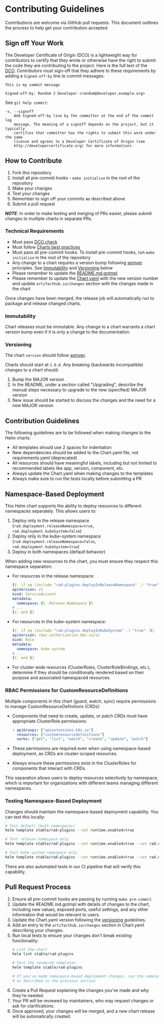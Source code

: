 # Contributing Guidelines

Contributions are welcome via GitHub pull requests. This document outlines the process to help get your contribution accepted.

## Sign off Your Work

The Developer Certificate of Origin (DCO) is a lightweight way for contributors to certify that they wrote or otherwise have the right to submit the code they are contributing to the project. Here is the full text of the [DCO](http://developercertificate.org/). Contributors must sign-off that they adhere to these requirements by adding a `Signed-off-by` line to commit messages.

```text
This is my commit message

Signed-off-by: Random J Developer <random@developer.example.org>
```

See `git help commit`:

```text
-s, --signoff
    Add Signed-off-by line by the committer at the end of the commit log
    message. The meaning of a signoff depends on the project, but it typically
    certifies that committer has the rights to submit this work under the same
    license and agrees to a Developer Certificate of Origin (see
    http://developercertificate.org/ for more information).
```

## How to Contribute

1. Fork this repository
2. Install all pre-commit hooks - `make initialise` in the root of the repository
3. Make your changes
4. Test your changes
5. Remember to sign off your commits as described above
6. Submit a pull request

***NOTE***: In order to make testing and merging of PRs easier, please submit changes to multiple charts in separate PRs.

### Technical Requirements

* Must pass [DCO check](#sign-off-your-work)
* Must follow [Charts best practices](https://helm.sh/docs/topics/chart_best_practices/)
* Must pass all pre-commit hooks. To install pre-commit hooks, run `make initialise` in the root of the repository
* Any change to a chart requires a version bump following [semver](https://semver.org/) principles. See [Immutability](#immutability) and [Versioning](#versioning) below
* Please remember to update the [README.md.gotmpl](./stable/rad-plugins/README.md.gotmpl)
* Please remember to update the [Chart.yaml](./stable/rad-plugins/Chart.yaml) with the new version number and update `artifacthub.io/changes` section with the changes made in the chart

Once changes have been merged, the release job will automatically run to package and release changed charts.

### Immutability

Chart releases must be immutable. Any change to a chart warrants a chart version bump even if it is only a change to the documentation.

### Versioning

The chart `version` should follow [semver](https://semver.org/).

Charts should start at `1.0.0`. Any breaking (backwards incompatible) changes to a chart should:

1. Bump the MAJOR version
2. In the README, under a section called "Upgrading", describe the manual steps necessary to upgrade to the new (specified) MAJOR version
3. New issue should be started to discuss the changes and the need for a new MAJOR version

## Contribution Guidelines

The following guidelines are to be followed when making changes to the Helm charts:

* All templates should use 2 spaces for indentation
* New dependencies should be added to the Chart.yaml file, not requirements.yaml (deprecated)
* All resources should have meaningful labels, including but not limited to recommended labels like app, version, component, etc.
* Always update the Chart.yaml when making changes to the templates
* Always make sure to run the tests locally before submitting a PR

## Namespace-Based Deployment

This Helm chart supports the ability to deploy resources to different namespaces separately. This allows users to:

1. Deploy only in the release namespace (`rad.deployment.releaseNamespace=true`, `rad.deployment.kubeSystem=false`)
2. Deploy only in the kube-system namespace (`rad.deployment.releaseNamespace=false`, `rad.deployment.kubeSystem=true`)
3. Deploy in both namespaces (default behavior)

When adding new resources to the chart, you must ensure they respect this namespace separation:

* For resources in the release namespace:
  ```yaml
  {{- if eq (include "rad-plugins.deployInReleaseNamespace" .) "true" -}}
  apiVersion: v1
  kind: ServiceAccount
  metadata:
    namespace: {{ .Release.Namespace }}
  # ...
  {{- end }}
  ```

* For resources in the kube-system namespace:
  ```yaml
  {{- if eq (include "rad-plugins.deployInKubeSystem" .) "true" -}}
  apiVersion: rbac.authorization.k8s.io/v1
  kind: Role
  metadata:
    namespace: kube-system
  # ...
  {{- end }}
  ```

* For cluster-wide resources (ClusterRoles, ClusterRoleBindings, etc.), determine if they should be conditionally rendered based on their purpose and associated namespaced resources.

### RBAC Permissions for CustomResourceDefinitions

Multiple components in this chart (guard, watch, sync) require permissions to manage CustomResourceDefinitions (CRDs):

* Components that need to create, update, or patch CRDs must have appropriate ClusterRole permissions:
  ```yaml
  - apiGroups: ["apiextensions.k8s.io"]
    resources: ["customresourcedefinitions"]
    verbs: ["get", "list", "watch", "create", "update", "patch"]
  ```

* These permissions are required even when using namespace-based deployment, as CRDs are cluster-scoped resources.

* Always ensure these permissions exist in the ClusterRoles for components that interact with CRDs.

This separation allows users to deploy resources selectively by namespace, which is important for organizations with different teams managing different namespaces.

### Testing Namespace-Based Deployment

Changes should maintain the namespace-based deployment capability. You can test this locally:

```bash
# Test default (both namespaces)
helm template stable/rad-plugins --set runtime.enabled=true

# Test release namespace only
helm template stable/rad-plugins --set runtime.enabled=true --set rad.deployment.kubeSystem=false

# Test kube-system namespace only
helm template stable/rad-plugins --set runtime.enabled=true --set rad.deployment.releaseNamespace=false
```

There are also automated tests in our CI pipeline that will verify this capability.

## Pull Request Process

1. Ensure all pre-commit hooks are passing by running `make pre-commit`.
2. Update the README.md.gotmpl with details of changes to the chart, including new values, exposed ports, useful settings, and any other information that would be relevant to users.
3. Update the Chart.yaml version following the [versioning](#versioning) guidelines.
4. Add an entry to the `artifacthub.io/changes` section in Chart.yaml describing your changes.
5. Run local tests to ensure your changes don't break existing functionality:
   ```bash
   # Lint the chart
   helm lint stable/rad-plugins

   # Test the rendered templates
   helm template stable/rad-plugins

   # If you've made namespace-based deployment changes, run the namespace tests
   # as described in the previous section
   ```
6. Create a Pull Request explaining the changes you've made and why they're needed.
7. Your PR will be reviewed by maintainers, who may request changes or ask for clarifications.
8. Once approved, your changes will be merged, and a new chart release will be automatically created.
